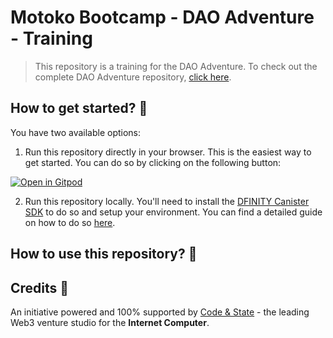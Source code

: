 # Motoko Bootcamp - DAO Adventure - Training

> This repository is a training for the DAO Adventure. To check out the complete DAO Adventure repository, [click here](https://github.com/motoko-bootcamp/dao-adventure).

## How to get started? 🚀

You have two available options:

1. Run this repository directly in your browser. This is the easiest way to get started. You can do so by clicking on the following button:

[![Open in Gitpod](https://gitpod.io/button/open-in-gitpod.svg)](https://gitpod.io/#https://github.com/motoko-bootcamp/dao-adventure-training)

2. Run this repository locally. You'll need to install the [DFINITY Canister SDK](https://sdk.dfinity.org/docs/quickstart/local-quickstart.html) to do so and setup your environment. You can find a detailed guide on how to do so [here](https://www.youtube.com/watch?v=DTDP7WYU07w).

## How to use this repository? 🤔



## Credits 🙏

An initiative powered and 100% supported by [Code & State](https://codeandstate.com/) - the leading Web3 venture studio for the **Internet Computer**.
